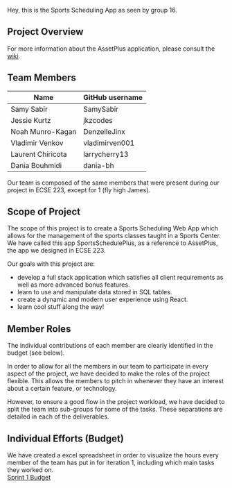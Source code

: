 Hey, this is the Sports Scheduling App as seen by group 16.

## Project Overview

For more information about the AssetPlus application, please consult the [wiki](../../wiki).

## Team Members

| Name              | GitHub username |
| ----------------  | --------------- |
| Samy Sabir        | SamySabir       |
| Jessie Kurtz      | jkzcodes        |
| Noah Munro-Kagan  | DenzelleJinx    |
| Vladimir Venkov   | vladimirven001  |
| Laurent Chiricota | larrycherry13   |
| Dania Bouhmidi    | dania-bh        |

Our team is composed of the same members that were present during our project in ECSE 223, except for 1 (fly high James).

## Scope of Project

The scope of this project is to create a Sports Scheduling Web App which allows for the management of the sports classes taught in a Sports Center.
We have called this app SportsSchedulePlus, as a reference to AssetPlus, the app we designed in ECSE 223.

Our goals with this project are:
* develop a full stack application which satisfies all client requirements as well as more advanced bonus features.
* learn to use and manipulate data stored in SQL tables.
* create a dynamic and modern user experience using React.
* learn cool stuff along the way!

## Member Roles
The individual contributions of each member are clearly identified in the budget (see below).

In order to allow for all the members in our team to participate in every aspect of the project, we have decided to make the roles of the project flexible. This allows the members to pitch in whenever they have an interest about a certain feature, or technology.

However, to ensure a good flow in the project workload, we have decided to split the team into sub-groups for some of the tasks. These separations are detailed in each of the deliverables.

## Individual Efforts (Budget)
We have created a excel spreadsheet in order to visualize the hours every member of the team has put in for iteration 1, including which main tasks they worked on.\
[Sprint 1 Budget](https://docs.google.com/spreadsheets/d/1xLnBuVPIr9tvh49kfRFqiPK2vfZRNgzemxMTLZt0INA/edit?usp=sharing)
